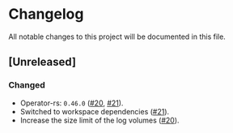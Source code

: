 # Changelog

All notable changes to this project will be documented in this file.

## [Unreleased]

### Changed

- Operator-rs: `0.46.0` ([#20], [#21]).
- Switched to workspace dependencies ([#21]).
- Increase the size limit of the log volumes ([#20]).

[#20]: https://github.com/stackabletech/edc-operator/pull/20
[#21]: https://github.com/stackabletech/edc-operator/pull/21

